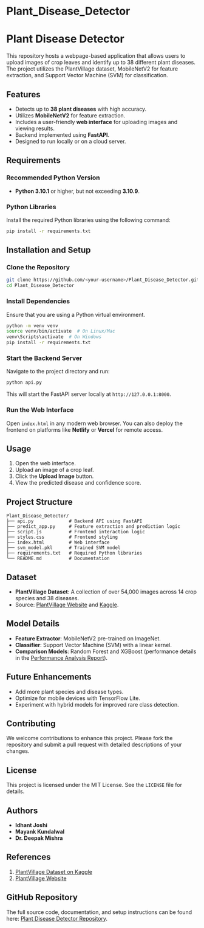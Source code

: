 # Plant_Disease_Detector
# Plant Disease Detector

This repository hosts a webpage-based application that allows users to upload images of crop leaves and identify up to 38 different plant diseases. The project utilizes the PlantVillage dataset, MobileNetV2 for feature extraction, and Support Vector Machine (SVM) for classification.

## Features
- Detects up to **38 plant diseases** with high accuracy.
- Utilizes **MobileNetV2** for feature extraction.
- Includes a user-friendly **web interface** for uploading images and viewing results.
- Backend implemented using **FastAPI**.
- Designed to run locally or on a cloud server.

## Requirements

### Recommended Python Version
- **Python 3.10.1** or higher, but not exceeding **3.10.9**.

### Python Libraries
Install the required Python libraries using the following command:
```bash
pip install -r requirements.txt
```

## Installation and Setup

### Clone the Repository
```bash
git clone https://github.com/<your-username>/Plant_Disease_Detector.git
cd Plant_Disease_Detector
```

### Install Dependencies
Ensure that you are using a Python virtual environment.
```bash
python -m venv venv
source venv/bin/activate  # On Linux/Mac
venv\Scripts\activate  # On Windows
pip install -r requirements.txt
```

### Start the Backend Server
Navigate to the project directory and run:
```bash
python api.py
```
This will start the FastAPI server locally at `http://127.0.0.1:8000`.

### Run the Web Interface
Open `index.html` in any modern web browser. You can also deploy the frontend on platforms like **Netlify** or **Vercel** for remote access.

## Usage
1. Open the web interface.
2. Upload an image of a crop leaf.
3. Click the **Upload Image** button.
4. View the predicted disease and confidence score.

## Project Structure
```
Plant_Disease_Detector/
├── api.py             # Backend API using FastAPI
├── predict_app.py     # Feature extraction and prediction logic
├── script.js          # Frontend interaction logic
├── styles.css         # Frontend styling
├── index.html         # Web interface
├── svm_model.pkl      # Trained SVM model
├── requirements.txt   # Required Python libraries
└── README.md          # Documentation
```

## Dataset
- **PlantVillage Dataset**: A collection of over 54,000 images across 14 crop species and 38 diseases.
- Source: [PlantVillage Website](https://plantvillage.psu.edu/) and [Kaggle](https://www.kaggle.com/datasets/abdallahalidev/plantvillage-dataset).

## Model Details
- **Feature Extractor**: MobileNetV2 pre-trained on ImageNet.
- **Classifier**: Support Vector Machine (SVM) with a linear kernel.
- **Comparison Models**: Random Forest and XGBoost (performance details in the [Performance Analysis Report](link-to-report)).

## Future Enhancements
- Add more plant species and disease types.
- Optimize for mobile devices with TensorFlow Lite.
- Experiment with hybrid models for improved rare class detection.

## Contributing
We welcome contributions to enhance this project. Please fork the repository and submit a pull request with detailed descriptions of your changes.

## License
This project is licensed under the MIT License. See the `LICENSE` file for details.

## Authors
- **Idhant Joshi**  
- **Mayank Kundalwal**  
- **Dr. Deepak Mishra**

## References
1. [PlantVillage Dataset on Kaggle](https://www.kaggle.com/datasets/abdallahalidev/plantvillage-dataset)
2. [PlantVillage Website](https://plantvillage.psu.edu/)

## GitHub Repository
The full source code, documentation, and setup instructions can be found here: [Plant Disease Detector Repository](https://github.com/<your-username>/Plant_Disease_Detector).
